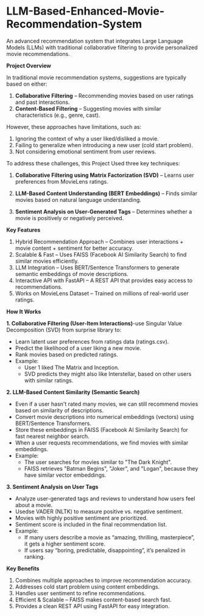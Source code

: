 # LLM-Based-Enhanced-Movie-Recommendation-System
An advanced recommendation system that integrates Large Language Models (LLMs) with traditional collaborative filtering to provide personalized movie recommendations.

**Project Overview**

In traditional movie recommendation systems, suggestions are typically based on either:
1. **Collaborative Filtering** – Recommending movies based on user ratings and past interactions.
2. **Content-Based Filtering** – Suggesting movies with similar characteristics (e.g., genre, cast).

However, these approaches have limitations, such as:
1. Ignoring the context of why a user liked/disliked a movie.
2. Failing to generalize when introducing a new user (cold start problem).
3. Not considering emotional sentiment from user reviews.

To address these challenges, this Project Used three key techniques:

1. **Collaborative Filtering using Matrix Factorization (SVD)** – Learns user preferences from MovieLens ratings.

2. **LLM-Based Content Understanding (BERT Embeddings)** – Finds similar movies based on natural language understanding.

3. **Sentiment Analysis on User-Generated Tags** – Determines whether a movie is positively or negatively perceived.

**Key Features**
1. Hybrid Recommendation Approach – Combines user interactions + movie content + sentiment for better accuracy.
2. Scalable & Fast – Uses FAISS (Facebook AI Similarity Search) to find similar movies efficiently.
3. LLM Integration – Uses BERT/Sentence Transformers to generate semantic embeddings of movie descriptions.
4. Interactive API with FastAPI – A REST API that provides easy access to recommendations.
5. Works on MovieLens Dataset – Trained on millions of real-world user ratings.

**How It Works**

**1. Collaborative Filtering (User-Item Interactions)**-use Singular Value Decomposition (SVD) from surprise library to:
   - Learn latent user preferences from ratings data (ratings.csv).
   - Predict the likelihood of a user liking a new movie.
   - Rank movies based on predicted ratings.
   - Example:
     - User 1 liked The Matrix and Inception.
     - SVD predicts they might also like Interstellar, based on other users with similar ratings.

**2️. LLM-Based Content Similarity (Semantic Search)**
   - Even if a user hasn't rated many movies, we can still recommend movies based on similarity of descriptions.
   - Convert movie descriptions into numerical embeddings (vectors) using BERT/Sentence Transformers.
   - Store these embeddings in FAISS (Facebook AI Similarity Search) for fast nearest neighbor search.
   - When a user requests recommendations, we find movies with similar embeddings.
   - Example:
     - The user searches for movies similar to "The Dark Knight".
     - FAISS retrieves "Batman Begins", "Joker", and "Logan", because they have similar vector embeddings.
    
**3. Sentiment Analysis on User Tags**
   - Analyze user-generated tags and reviews to understand how users feel about a movie.
   - Usedse VADER (NLTK) to measure positive vs. negative sentiment.
   - Movies with highly positive sentiment are prioritized.
   - Sentiment score is included in the final recommendation list.
   - Example:
      - If many users describe a movie as “amazing, thrilling, masterpiece”, it gets a higher sentiment score.
      - If users say “boring, predictable, disappointing”, it’s penalized in ranking.

**Key Benefits**
1. Combines multiple approaches to improve recommendation accuracy.
2. Addresses cold start problem using content embeddings.
3. Handles user sentiment to refine recommendations.
4. Efficient & Scalable – FAISS makes content-based search fast.
5. Provides a clean REST API using FastAPI for easy integration.









